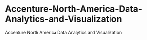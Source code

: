 # Accenture-North-America-Data-Analytics-and-Visualization
Accenture North America Data Analytics and Visualization
